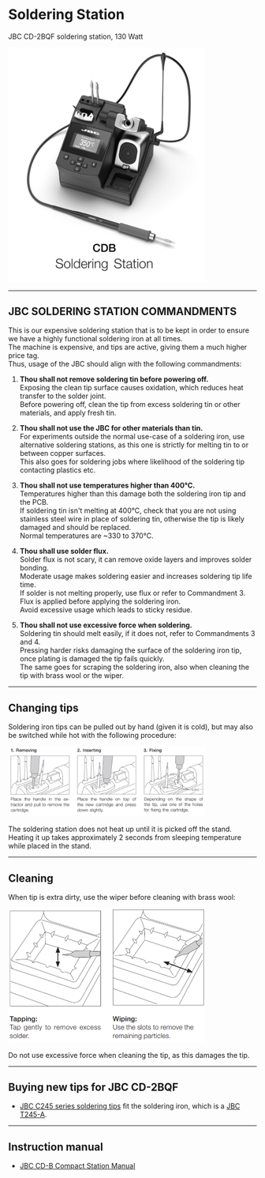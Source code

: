 # Soldering Station

JBC CD-2BQF soldering station, 130 Watt

<img src="images/jbc-station.png" alt="JBC Station" width="400"/>


---

## JBC SOLDERING STATION COMMANDMENTS

This is our expensive soldering station that is to be kept in order to ensure we have a highly functional soldering iron at all times.  
The machine is expensive, and tips are active, giving them a much higher price tag.  
Thus, usage of the JBC should align with the following commandments:

1. **Thou shall not remove soldering tin before powering off.**  
   Exposing the clean tip surface causes oxidation, which reduces heat transfer to the solder joint.  
   Before powering off, clean the tip from excess soldering tin or other materials, and apply fresh tin.  

2. **Thou shall not use the JBC for other materials than tin.**  
   For experiments outside the normal use-case of a soldering iron, use alternative soldering stations, as this one is strictly for melting tin to or between copper surfaces.  
   This also goes for soldering jobs where likelihood of the soldering tip contacting plastics etc.  

3. **Thou shall not use temperatures higher than 400°C.**  
   Temperatures higher than this damage both the soldering iron tip and the PCB.  
   If soldering tin isn't melting at 400°C, check that you are not using stainless steel wire in place of soldering tin, otherwise the tip is likely damaged and should be replaced.  
   Normal temperatures are ~330 to 370°C.  

4. **Thou shall use solder flux.**  
   Solder flux is not scary, it can remove oxide layers and improves solder bonding.  
   Moderate usage makes soldering easier and increases soldering tip life time.  
   If solder is not melting properly, use flux or refer to Commandment 3.  
   Flux is applied before applying the soldering iron.  
   Avoid excessive usage which leads to sticky residue.  

5. **Thou shall not use excessive force when soldering.**  
   Soldering tin should melt easily, if it does not, refer to Commandments 3 and 4.  
   Pressing harder risks damaging the surface of the soldering iron tip, once plating is damaged the tip fails quickly.  
   The same goes for scraping the soldering iron, also when cleaning the tip with brass wool or the wiper.  

---

## Changing tips

Soldering iron tips can be pulled out by hand (given it is cold), but may also be switched while hot with the following procedure:

<img src="images/change-tip.png" alt="Changing Tips" width="400"/>


The soldering station does not heat up until it is picked off the stand.  
Heating it up takes approximately 2 seconds from sleeping temperature while placed in the stand.

---

## Cleaning

When tip is extra dirty, use the wiper before cleaning with brass wool:  

<img src="images/wiper.png" alt="Wiper" width="400"/>

Do not use excessive force when cleaning the tip, as this damages the tip.

---

## Buying new tips for JBC CD-2BQF

- [JBC C245 series soldering tips](https://eleshop.eu/catalog/product/view/id/698/s/jbc-c245-series-soldering-tips/category/333/) fit the soldering iron, which is a [JBC T245-A](https://eleshop.eu/jbc-t245-a.html).

---

## Instruction manual

- [JBC CD-B Compact Station Manual](manual-cdb-compact-station-0026943_ID-207205.pdf)


